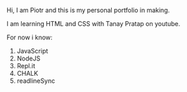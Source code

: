 Hi, I am Piotr and this is my personal portfolio in making. 


I am learning HTML and CSS with Tanay Pratap on youtube.

For now i know:
1. JavaScript
1. NodeJS
1. Repl.it
1. CHALK
1. readlineSync 